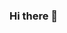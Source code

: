 ### Hi there 👋

<!--
**Sanath-Hulikere/Sanath-Hulikere** is a ✨ _special_ ✨ repository because its `README.md` (this file) appears on your GitHub profile.


- 🔭 I’m currently working on basic software development as part of curriculum
- 🌱 I’m currently learning python and java
- 📫 How to reach me: sanathhulikere@gmail.com
-->
